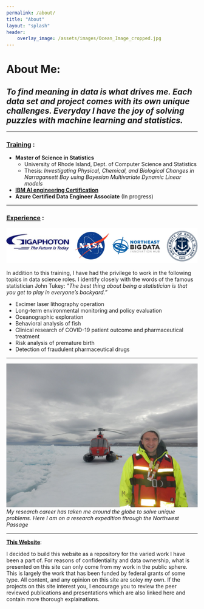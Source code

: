```yaml
---
permalink: /about/
title: "About"
layout: "splash"
header:
    overlay_image: /assets/images/Ocean_Image_cropped.jpg
---
```


# __About Me__:

## _To find meaning in data is what drives me. Each data set and project comes with its own unique challenges. Everyday I have the joy of solving puzzles with machine learning and statistics._

---
### <ins>Training</ins> : 
* __Master of Science in Statistics__
    * University of Rhode Island, Dept. of Computer Science and Statistics
    * Thesis: _Investigating Physical, Chemical, and Biological Changes in Narragansett Bay using Bayesian Multivariate Dynamic Linear models_
* [__IBM AI engineering Certification__](https://coursera.org/share/1e1324a784a999c740d91e983d8d6e36) 
* __Azure Certified Data Engineer Associate__ (In progress)

---

### <ins>Experience</ins> : 

![Logos](/assets/images/Experience_banner.jpg)

In addition to this training, I have had the privilege to work in the following topics in data science roles. I identify closely with the words of the famous statistician John Tukey: _"The best thing about being a statistician is that you get to play in everyone’s backyard.”_

* Excimer laser lithography operation
* Long-term environmental monitoring and policy evaluation
* Oceanographic exploration
* Behavioral analysis of fish
* Clinical research of COVID-19 patient outcome and pharmaceutical treatment
* Risk analysis of premature birth
* Detection of fraudulent pharmaceutical drugs

---

![Life as a scientist](/assets/images/Helicopter_photo.jpg)
*My research career has taken me around the globe to solve unique problems. Here I am on a research expedition through the Northwest Passage*

---

<ins>__This Website__</ins>: 

I decided to build this website as a repository for the varied work I have been a part of. For reasons of confidentiality and data ownership, what is presented on this site can only come from my work in the public sphere. This is largely the work that has been funded by federal grants of some type. All content, and any opinion on this site are soley my own. If the projects on this site interest you, I encourage you to review the peer reviewed publications and presentations which are also linked here and contain more thorough explainations.